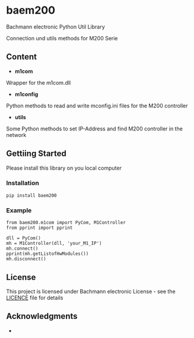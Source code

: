# baem200

Bachmann electronic Python Util Library

Connection und utils methods for M200 Serie

## Content

* **m1com**

Wrapper for the m1com.dll

* **m1config**

Python methods to read and write mconfig.ini files for the M200 controller

* **utils**

Some Python methods to set IP-Address and find M200 controller in the network

## Gettiing Started

Please install this library on you local computer

### Installation

```
pip install baem200
```

### Example

```
from baem200.m1com import PyCom, M1Controller
from pprint import pprint

dll = PyCom()
mh = M1Controller(dll, 'your_M1_IP')
mh.connect()
pprint(mh.getListofHwModules())
mh.disconnect()
```

## License

This project is licensed under Bachmann electronic License - see the [LICENCE](LICENCE) file for details

## Acknowledgments

* 
